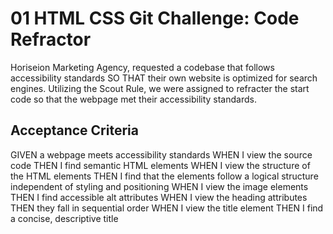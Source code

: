 # 01 HTML CSS Git Challenge: Code Refractor

Horiseion Marketing Agency, requested a codebase that follows accessibility standards SO THAT their own website is optimized for search engines. Utilizing the Scout Rule, we were assigned to refracter the start code so that the webpage met their accessibility standards.

## Acceptance Criteria 

GIVEN a webpage meets accessibility standards
WHEN I view the source code
THEN I find semantic HTML elements
WHEN I view the structure of the HTML elements
THEN I find that the elements follow a logical structure independent of styling and positioning
WHEN I view the image elements
THEN I find accessible alt attributes
WHEN I view the heading attributes
THEN they fall in sequential order
WHEN I view the title element
THEN I find a concise, descriptive title

